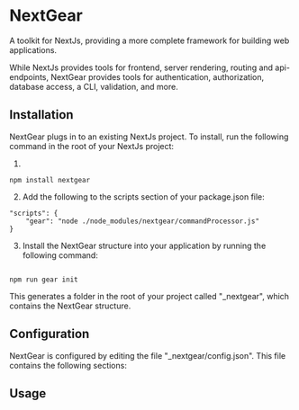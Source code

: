 # NextGear
A toolkit for NextJs, providing a more complete framework for building web applications. 

While NextJs provides tools for frontend, server rendering, routing and api-endpoints, NextGear provides tools for authentication, authorization, database access, a CLI, validation, and more.

## Installation
NextGear plugs in to an existing NextJs project. To install, run the following command in the root of your NextJs project:

1. 
```
npm install nextgear

```

2. Add the following to the scripts section of your package.json file:

```
"scripts": {
    "gear": "node ./node_modules/nextgear/commandProcessor.js"
}
```

3. Install the NextGear structure into your application by running the following command:

```

npm run gear init

```
This generates a folder in the root of your project called "_nextgear", which contains the NextGear structure.

## Configuration
NextGear is configured by editing the file "_nextgear/config.json". This file contains the following sections:



## Usage
